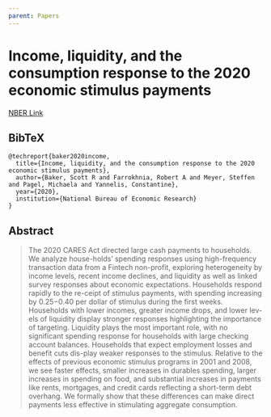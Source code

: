 ```yaml
---
parent: Papers
---
```


# Income, liquidity, and the consumption response to the 2020 economic stimulus payments

[NBER Link](https://www.nber.org/papers/w27097)

## BibTeX
```
@techreport{baker2020income,
  title={Income, liquidity, and the consumption response to the 2020 economic stimulus payments},
  author={Baker, Scott R and Farrokhnia, Robert A and Meyer, Steffen and Pagel, Michaela and Yannelis, Constantine},
  year={2020},
  institution={National Bureau of Economic Research}
}
```

## Abstract

> The 2020 CARES Act directed large cash payments to households. We analyze house-holds’ spending responses using high-frequency transaction data from a Fintech non-profit, exploring heterogeneity by income levels, recent income declines, and liquidity as well as linked survey responses about economic expectations. Households respond rapidly to the re-ceipt of stimulus payments, with spending increasing by $0.25-$0.40 per dollar of stimulus during the first weeks. Households with lower incomes, greater income drops, and lower lev-els of liquidity display stronger responses highlighting the importance of targeting. Liquidity plays the most important role, with no significant spending response for households with large checking account balances. Households that expect employment losses and benefit cuts dis-play weaker responses to the stimulus. Relative to the effects of previous economic stimulus programs in 2001 and 2008, we see faster effects, smaller increases in durables spending, larger increases in spending on food, and substantial increases in payments like rents, mortgages, and credit cards reflecting a short-term debt overhang. We formally show that these differences can make direct payments less effective in stimulating aggregate consumption.


